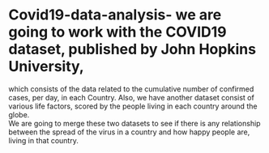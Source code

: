 # Covid19-data-analysis- we are going to work with the COVID19 dataset, published by John Hopkins University, 
which consists of the data related to the cumulative number of confirmed cases, per day, in each Country. Also, 
we have another dataset consist of various life factors, scored by the people living in each country around the globe.  
We are going to merge these two datasets to see if there is any relationship between the spread of the virus in a country and how happy people are, living in that country.
